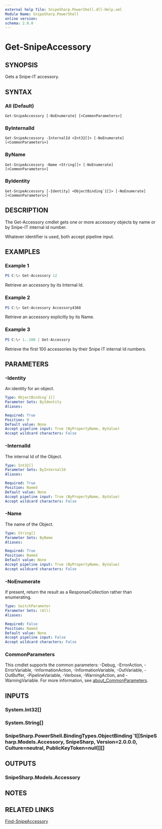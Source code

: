 ```yaml
---
external help file: SnipeSharp.PowerShell.dll-Help.xml
Module Name: SnipeSharp.PowerShell
online version:
schema: 2.0.0
---
```


# Get-SnipeAccessory

## SYNOPSIS
Gets a Snipe-IT accessory.

## SYNTAX

### All (Default)
```
Get-SnipeAccessory [-NoEnumerate] [<CommonParameters>]
```

### ByInternalId
```
Get-SnipeAccessory -InternalId <Int32[]> [-NoEnumerate] [<CommonParameters>]
```

### ByName
```
Get-SnipeAccessory -Name <String[]> [-NoEnumerate] [<CommonParameters>]
```

### ByIdentity
```
Get-SnipeAccessory [-Identity] <ObjectBinding`1[]> [-NoEnumerate] [<CommonParameters>]
```

## DESCRIPTION
The Get-Accessory cmdlet gets one or more accessory objects by name or by Snipe-IT internal id number.

Whatever identifier is used, both accept pipeline input.

## EXAMPLES

### Example 1
```powershell
PS C:\> Get-Accessory 12
```

Retrieve an accessory by its Internal Id.

### Example 2
```powershell
PS C:\> Get-Accessory Accessory4368
```

Retrieve an accessory explicitly by its Name.

### Example 3
```powershell
PS C:\> 1..100 | Get-Accessory
```

Retrieve the first 100 accessories by their Snipe IT internal Id numbers.

## PARAMETERS

### -Identity
An identity for an object.

```yaml
Type: ObjectBinding`1[]
Parameter Sets: ByIdentity
Aliases:

Required: True
Position: 0
Default value: None
Accept pipeline input: True (ByPropertyName, ByValue)
Accept wildcard characters: False
```

### -InternalId
The internal Id of the Object.

```yaml
Type: Int32[]
Parameter Sets: ByInternalId
Aliases:

Required: True
Position: Named
Default value: None
Accept pipeline input: True (ByPropertyName, ByValue)
Accept wildcard characters: False
```

### -Name
The name of the Object.

```yaml
Type: String[]
Parameter Sets: ByName
Aliases:

Required: True
Position: Named
Default value: None
Accept pipeline input: True (ByPropertyName, ByValue)
Accept wildcard characters: False
```

### -NoEnumerate
If present, return the result as a ResponseCollection rather than enumerating.

```yaml
Type: SwitchParameter
Parameter Sets: (All)
Aliases:

Required: False
Position: Named
Default value: None
Accept pipeline input: False
Accept wildcard characters: False
```

### CommonParameters
This cmdlet supports the common parameters: -Debug, -ErrorAction, -ErrorVariable, -InformationAction, -InformationVariable, -OutVariable, -OutBuffer, -PipelineVariable, -Verbose, -WarningAction, and -WarningVariable. For more information, see [about_CommonParameters](http://go.microsoft.com/fwlink/?LinkID=113216).

## INPUTS

### System.Int32[]

### System.String[]

### SnipeSharp.PowerShell.BindingTypes.ObjectBinding`1[[SnipeSharp.Models.Accessory, SnipeSharp, Version=2.0.0.0, Culture=neutral, PublicKeyToken=null]][]

## OUTPUTS

### SnipeSharp.Models.Accessory

## NOTES

## RELATED LINKS

[Find-SnipeAccessory](Find-SnipeAccessory.md)
